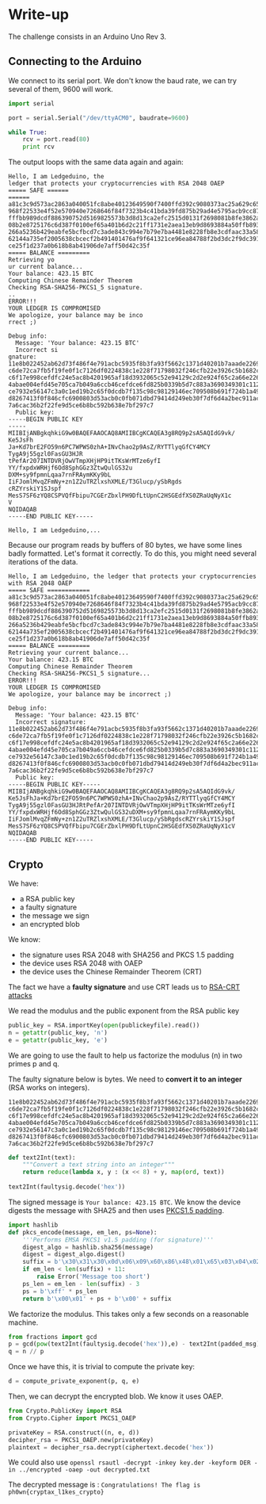# Write-up

The challenge consists in an Arduino Uno Rev 3.

## Connecting to the Arduino

We connect to its serial port. We don't know the baud rate, we can try several of them, 9600 will work.

```python
import serial

port = serial.Serial("/dev/ttyACM0", baudrate=9600)

while True:
    rcv = port.read(80)
    print rcv

```

The output loops with the same data again and again:

```
Hello, I am Ledgeduino, the 
ledger that protects your cryptocurrencies with RSA 2048 OAEP
===== SAFE ======
======
a81c3c9d573ac2863a040051fc8abe40123649590f7400ffd392c9080373ac25a629c650
968f22533e4f52e570940e7268646f84f7323b4c41bda39fd875b29ad4e5795acb9cc8795f9c4982
fffbb989dcdf886390752d5169825573b3d8d13ca2efc2515d0131f2698081b8fe3862a07e06e89c
08b2e8725176c6d387f0100ef65a401b6d2c21ff1731e2aea13eb9d8693884a50ffb89373485548a
266a5236b429eabfe5bcfbcd7c3ade843c994e7b79e7ba4481e8228fb8e3cdfaac33a58283f52edc
62144a735ef2005638cbcecf2b491401476af9f641321ce96ea84788f2bd3dc2f9dc391a4247be32
ce25f1d237a0b618b8ab41906de7aff50d42c35f
===== BALANCE =========
Retrieving yo
ur current balance...
Your balance: 423.15 BTC
Computing Chinese Remainder Theorem
Checking RSA-SHA256-PKCS1_5 signature.
..
ERROR!!!
YOUR LEDGER IS COMPROMISED
We apologize, your balance may be inco
rrect ;)
 
Debug info: 
  Message: 'Your balance: 423.15 BTC'
  Incorrect si
gnature: 11e8b022452ab62d73f486f4e791acbc5935f8b3fa93f5662c1371d40201b7aaade2269
c6de72ca7fb5f19fe0f1c7126df0224838c1e228f71798032f246cfb22e3926c5b1682c5f066f79c
c6f17e998cefdfc24e5ac8b4201965af18d3932065c52e94129c2d2e924f65c2a66e22644e0c35a2
4abae004efd45e705ca7b049a6ccb46cefdce6fd825b0339b5d7c883a3690349301c112400eeb27b
ce7932e56147c3a0c1ed19b2c65f0dcdb7f135c98c98129146ec709508b691f724b1a498fb71ad4d
d8267413f0f846cfc6900803d53acb0c0fb071dbd79414d249eb30f7df6d4a2bec911ac76623ea54
7a6cac36b2f22fe9d5ce6b8bc592b638e7bf297c7
  Public key: 
-----BEGIN PUBLIC KEY
-----
MIIBIjANBgkqhkiG9w0BAQEFAAOCAQ8AMIIBCgKCAQEA3g8RQ9p2sA5AQIdG9vk/
Ke5JsFh
Ja+Kd7brE2FO59n6PC7WPWS0zhA+INvChao2p9AsZ/RYTTlyqGfCY4MCY
TygA9j55gzl0FasGU3HJR
tPefAr207INTDVRjOwVTmpXHjHP9itTKsWrMTze6yfI
YY/fxpdxWRHjf6Od8SphGGz3ZtwQulGS32u
DXM+sy9fpmnLqaa7rnFRAymKKy9bL
IiFJomlMvqZFmNy+zn1Z2uTRZlxshXMLE/T3Glucp/ySbRgds
cRZYrskiY1SJspf
MesS7SF6zYQ8CSPVQfFbipu7CGErZbxlPH9DfLtUpnC2HSGEdfXS0ZRaUqNyX1c
V
NQIDAQAB
-----END PUBLIC KEY-----
 
Hello, I am Ledgeduino,...
```

Because our program reads by buffers of 80 bytes, we have some lines badly formatted. Let's format it correctly.
To do this, you might need several iterations of the data.

```
Hello, I am Ledgeduino, the ledger that protects your cryptocurrencies with RSA 2048 OAEP
===== SAFE ============
a81c3c9d573ac2863a040051fc8abe40123649590f7400ffd392c9080373ac25a629c650
968f22533e4f52e570940e7268646f84f7323b4c41bda39fd875b29ad4e5795acb9cc8795f9c4982
fffbb989dcdf886390752d5169825573b3d8d13ca2efc2515d0131f2698081b8fe3862a07e06e89c
08b2e8725176c6d387f0100ef65a401b6d2c21ff1731e2aea13eb9d8693884a50ffb89373485548a
266a5236b429eabfe5bcfbcd7c3ade843c994e7b79e7ba4481e8228fb8e3cdfaac33a58283f52edc
62144a735ef2005638cbcecf2b491401476af9f641321ce96ea84788f2bd3dc2f9dc391a4247be32
ce25f1d237a0b618b8ab41906de7aff50d42c35f
===== BALANCE =========
Retrieving your current balance...
Your balance: 423.15 BTC
Computing Chinese Remainder Theorem
Checking RSA-SHA256-PKCS1_5 signature...
ERROR!!!
YOUR LEDGER IS COMPROMISED
We apologize, your balance may be incorrect ;)
 
Debug info: 
  Message: 'Your balance: 423.15 BTC'
  Incorrect signature: 11e8b022452ab62d73f486f4e791acbc5935f8b3fa93f5662c1371d40201b7aaade2269
c6de72ca7fb5f19fe0f1c7126df0224838c1e228f71798032f246cfb22e3926c5b1682c5f066f79c
c6f17e998cefdfc24e5ac8b4201965af18d3932065c52e94129c2d2e924f65c2a66e22644e0c35a2
4abae004efd45e705ca7b049a6ccb46cefdce6fd825b0339b5d7c883a3690349301c112400eeb27b
ce7932e56147c3a0c1ed19b2c65f0dcdb7f135c98c98129146ec709508b691f724b1a498fb71ad4d
d8267413f0f846cfc6900803d53acb0c0fb071dbd79414d249eb30f7df6d4a2bec911ac76623ea54
7a6cac36b2f22fe9d5ce6b8bc592b638e7bf297c7
  Public key: 
-----BEGIN PUBLIC KEY-----
MIIBIjANBgkqhkiG9w0BAQEFAAOCAQ8AMIIBCgKCAQEA3g8RQ9p2sA5AQIdG9vk/
Ke5JsFhJa+Kd7brE2FO59n6PC7WPWS0zhA+INvChao2p9AsZ/RYTTlyqGfCY4MCY
TygA9j55gzl0FasGU3HJRtPefAr207INTDVRjOwVTmpXHjHP9itTKsWrMTze6yfI
YY/fxpdxWRHjf6Od8SphGGz3ZtwQulGS32uDXM+sy9fpmnLqaa7rnFRAymKKy9bL
IiFJomlMvqZFmNy+zn1Z2uTRZlxshXMLE/T3Glucp/ySbRgdscRZYrskiY1SJspf
MesS7SF6zYQ8CSPVQfFbipu7CGErZbxlPH9DfLtUpnC2HSGEdfXS0ZRaUqNyX1cV
NQIDAQAB
-----END PUBLIC KEY-----
```

## Crypto

We have:

- a RSA public key
- a faulty signature
- the message we sign
- an encrypted blob

We know:

- the signature uses RSA 2048 with SHA256 and PKCS 1.5 padding
- the device uses RSA 2048 with OAEP
- the device uses the Chinese Remainder Theorem (CRT)

The fact we have a **faulty signature** and use CRT leads us to [RSA-CRT attacks](https://cryptologie.net/article/371/fault-attacks-on-rsas-signatures/)

We read the modulus and the public exponent from the RSA public key

```python
public_key = RSA.importKey(open(publickeyfile).read())
n = getattr(public_key, 'n')
e = getattr(public_key, 'e')
```

We are going to use the fault to help us factorize the modulus (n) in two primes p and q.

The faulty signature below is bytes. We need to **convert it to an integer** (RSA works on integers).

```
11e8b022452ab62d73f486f4e791acbc5935f8b3fa93f5662c1371d40201b7aaade2269
c6de72ca7fb5f19fe0f1c7126df0224838c1e228f71798032f246cfb22e3926c5b1682c5f066f79c
c6f17e998cefdfc24e5ac8b4201965af18d3932065c52e94129c2d2e924f65c2a66e22644e0c35a2
4abae004efd45e705ca7b049a6ccb46cefdce6fd825b0339b5d7c883a3690349301c112400eeb27b
ce7932e56147c3a0c1ed19b2c65f0dcdb7f135c98c98129146ec709508b691f724b1a498fb71ad4d
d8267413f0f846cfc6900803d53acb0c0fb071dbd79414d249eb30f7df6d4a2bec911ac76623ea54
7a6cac36b2f22fe9d5ce6b8bc592b638e7bf297c7
```

```python
def text2Int(text):
    """Convert a text string into an integer"""
    return reduce(lambda x, y : (x << 8) + y, map(ord, text))
    
text2Int(faultysig.decode('hex'))
```

The signed message is `Your balance: 423.15 BTC`. We know the device digests the message with SHA25 and then uses [PKCS1.5 padding](https://www.emc.com/collateral/white-papers/h11300-pkcs-1v2-2-rsa-cryptography-standard-wp.pdf).

```python
import hashlib
def pkcs_encode(message, em_len, ps=None):
    '''Performs EMSA PKCS1 v1.5 padding (for signature)'''
    digest_algo = hashlib.sha256(message)
    digest = digest_algo.digest()
    suffix = b'\x30\x31\x30\x0d\x06\x09\x60\x86\x48\x01\x65\x03\x04\x02\x01\x05\x00\x04\x20' + digest # this depends on the algo
    if em_len < len(suffix) + 11:
        raise Error('Message too short')
    ps_len = em_len - len(suffix) - 3
    ps = b'\xff' * ps_len
    return b'\x00\x01' + ps + b'\x00' + suffix
```


We factorize the modulus. This takes only a few seconds on a reasonable machine.

```python
from fractions import gcd
p = gcd(pow(text2Int(faultysig.decode('hex')),e) - text2Int(padded_msg), n)
q = n // p
```

Once we have this, it is trivial to compute the private key:

```python
d = compute_private_exponent(p, q, e)
```

Then, we can decrypt the encrypted blob. We know it uses OAEP.

```python
from Crypto.PublicKey import RSA
from Crypto.Cipher import PKCS1_OAEP

privateKey = RSA.construct((n, e, d))
decipher_rsa = PKCS1_OAEP.new(privateKey)
plaintext = decipher_rsa.decrypt(ciphertext.decode('hex'))
```

We could also use `openssl rsautl -decrypt -inkey key.der -keyform DER -in ../encrypted -oaep -out decrypted.txt`

The decrypted message is : `Congratulations! The flag is ph0wn{cryptax_l1kes_crypto}`
